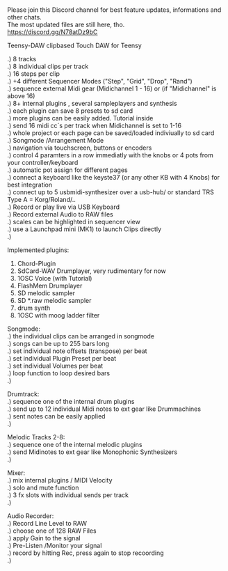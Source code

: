 #
Please join this Discord channel for best feature updates, informations and other chats.  
The most updated files are still here, tho.  
https://discord.gg/N78atDz9bC



Teensy-DAW
 clipbased Touch DAW for Teensy

.) 8 tracks  
.) 8 individual clips per track  
.) 16 steps per clip  
.) +4 different Sequencer Modes ("Step", "Grid", "Drop", "Rand")  
.) sequence external Midi gear (Midichannel 1 - 16) or (if "Midichannel" is above 16)  
.) 8+ internal plugins , several sampleplayers and synthesis  
.) each plugin can save 8 presets to sd card  
.) more plugins can be easily added. Tutorial inside  
.) send 16 midi cc´s per track when Midichannel is set to 1-16  
.) whole project or each page can be saved/loaded indiviually to sd card  
.) Songmode /Arrangement Mode  
.) navigation via touchscreen, buttons or encoders  
.) control 4 paramters in a row immediatly with the knobs or 4 pots from your controller/keyboard  
.) automatic pot assign for different pages  
.) connect a keyboard like the keyste37 (or any other KB with 4 Knobs) for best integration  
.) connect up to 5 usbmidi-synthesizer over a usb-hub/ or standard TRS Type A = Korg/Roland/..  
.) Record or play live via USB Keyboard  
.) Record external Audio to RAW files   
.) scales can be highlighted in sequencer view  
.) use a Launchpad mini (MK1) to launch Clips directly  
.) 
 
  
  
Implemented plugins:  
1) Chord-Plugin  
2) SdCard-WAV Drumplayer, very rudimentary for now   
3) 1OSC Voice  (with Tutorial)  
4) FlashMem Drumplayer  
5) SD melodic sampler  
6) SD *.raw melodic sampler  
7) drum synth  
8) 1OSC with moog ladder filter   

Songmode:  
.) the individual clips can be arranged in songmode  
.) songs can be up to 255 bars long  
.) set individual note offsets (transpose) per beat  
.) set individual Plugin Preset per beat  
.) set individual Volumes per beat  
.) loop function to loop desired bars  
.)   
  
Drumtrack:  
.) sequence one of the internal drum plugins   
.) send up to 12 individual Midi notes to ext gear like Drummachines  
.) sent notes can be easily applied  
.)   
  
Melodic Tracks 2-8:  
.) sequence one of the internal melodic plugins   
.) send Midinotes to ext gear like Monophonic Synthesizers  
.)   
  
Mixer:  
.) mix internal plugins / MIDI Velocity  
.) solo and mute function  
.) 3 fx slots with individual sends per track  
.)  
  
Audio Recorder:  
.) Record Line Level to RAW  
.) choose one of 128 RAW Files  
.) apply Gain to the signal  
.) Pre-Listen /Monitor your signal  
.) record by hitting Rec, press again to stop recoording  
.)  
